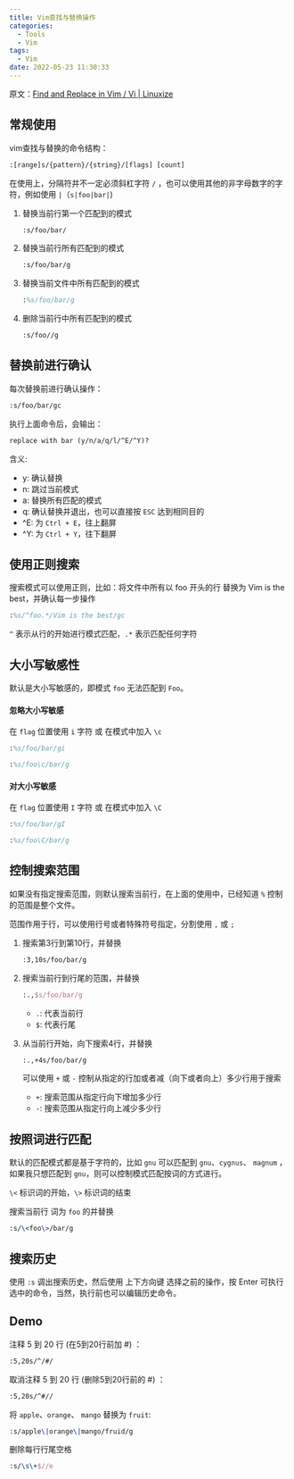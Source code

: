 ```yaml
---
title: Vim查找与替换操作
categories:
  - Tools
  - Vim
tags:
  - Vim
date: 2022-05-23 11:30:33
---
```


原文：[Find and Replace in Vim / Vi | Linuxize](https://linuxize.com/post/vim-find-replace/)

## 常规使用

vim查找与替换的命令结构：

```tex
:[range]s/{pattern}/{string}/[flags] [count]
```

在使用上，分隔符并不一定必须斜杠字符 `/` ，也可以使用其他的非字母数字的字符，例如使用 `|`（`s|foo|bar|`)

1. 替换当前行第一个匹配到的模式

    ```tex
    :s/foo/bar/
    ```

2. 替换当前行所有匹配到的模式

    ```tex
    :s/foo/bar/g
    ```

3. 替换当前文件中所有匹配到的模式

    ```tex
    :%s/foo/bar/g
    ```

4. 删除当前行中所有匹配到的模式

    ```tex
    :s/foo//g
    ```



## 替换前进行确认

每次替换前进行确认操作：

```tex
:s/foo/bar/gc
```

执行上面命令后，会输出：

```tex
replace with bar (y/n/a/q/l/^E/^Y)?
```

含义:

- y: 确认替换
- n: 跳过当前模式
- a: 替换所有匹配的模式
- q: 确认替换并退出，也可以直接按 `ESC` 达到相同目的
- ^E: 为 `Ctrl + E`，往上翻屏
- ^Y: 为 `Ctrl + Y`，往下翻屏



## 使用正则搜索

搜索模式可以使用正则，比如：将文件中所有以 foo 开头的行 替换为 Vim is the best，并确认每一步操作

```tex
:%s/^foo.*/Vim is the best/gc
```

`^` 表示从行的开始进行模式匹配，`.*` 表示匹配任何字符



## 大小写敏感性

默认是大小写敏感的，即模式 `foo` 无法匹配到 `Foo`。

#### 忽略大小写敏感

在 `flag` 位置使用 `i` 字符 或 在模式中加入 `\c`

```tex
:%s/foo/bar/gi

:%s/foo\c/bar/g
```

#### 对大小写敏感

在 `flag` 位置使用 `I` 字符 或 在模式中加入 `\C`

```tex
:%s/foo/bar/gI

:%s/foo\C/bar/g
```



## 控制搜索范围

如果没有指定搜索范围，则默认搜索当前行，在上面的使用中，已经知道 `%` 控制的范围是整个文件。

范围作用于行，可以使用行号或者特殊符号指定，分割使用 `,` 或 `;`

1. 搜索第3行到第10行，并替换

    ```tex
    :3,10s/foo/bar/g
    ```

2. 搜索当前行到行尾的范围，并替换

    ```tex
    :.,$s/foo/bar/g
    ```

    - `.`: 代表当前行
    - `$`: 代表行尾

3. 从当前行开始，向下搜索4行，并替换

    ```tex
    :.,+4s/foo/bar/g
    ```

    可以使用 `+` 或 `-` 控制从指定的行加或者减（向下或者向上）多少行用于搜索

    - `+`: 搜索范围从指定行向下增加多少行
    - `-`: 搜索范围从指定行向上减少多少行



## 按照词进行匹配

默认的匹配模式都是基于字符的，比如 `gnu` 可以匹配到 `gnu`、`cygnus`、 `magnum` ，如果我只想匹配到 `gnu`，则可以控制模式匹配按词的方式进行。

`\<` 标识词的开始，`\>` 标识词的结束

搜索当前行 词为 `foo` 的并替换

```tex
:s/\<foo\>/bar/g
```



## 搜索历史

使用 `:s` 调出搜索历史，然后使用 上下方向键 选择之前的操作，按 Enter 可执行选中的命令，当然，执行前也可以编辑历史命令。



## Demo

注释 5 到 20 行 (在5到20行前加 #) ：

```tex
:5,20s/^/#/
```

取消注释 5 到 20 行 (删除5到20行前的 #) ：

```tex
:5,20s/^#//
```

将 `apple`、`orange`、 `mango` 替换为 `fruit`:

```tex
:s/apple\|orange\|mango/fruid/g
```

删除每行行尾空格

```tex
:s/\s\+$//e
```

